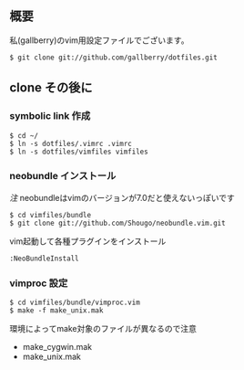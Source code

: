 ## 概要

私(gallberry)のvim用設定ファイルでございます。

    $ git clone git://github.com/gallberry/dotfiles.git

## clone その後に

### symbolic link 作成

    $ cd ~/
    $ ln -s dotfiles/.vimrc .vimrc
    $ ln -s dotfiles/vimfiles vimfiles

### neobundle インストール

*注* neobundleはvimのバージョンが7.0だと使えないっぽいです

    $ cd vimfiles/bundle
    $ git clone git://github.com/Shougo/neobundle.vim.git

vim起動して各種プラグインをインストール

    :NeoBundleInstall

### vimproc 設定

    $ cd vimfiles/bundle/vimproc.vim
    $ make -f make_unix.mak

環境によってmake対象のファイルが異なるので注意
+ make_cygwin.mak
+ make_unix.mak
